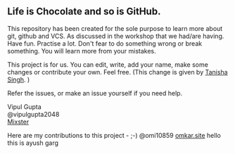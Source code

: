 ## Life is Chocolate and so is GitHub.

This repository has been created for the sole purpose to learn more about git, github and VCS. As discussed in the workshop that we had/are having.
Have fun. Practise a lot. Don't fear to do something wrong or break something.
You will learn more from your mistakes.

This project is for us. You can edit, write, add your name, make some changes or contribute your own. Feel free.
(This change is given by [Tanisha Singh](github.com/TanishaSingh16). )

Refer the issues, or make an issue yourself if you need help.

Vipul Gupta  
@vipulgupta2048  
[Mixster](www.mixstersite.wordpress.com)

Here are my contributions to this project - ;-)
@omi10859
[omkar.site](omkar.site)
hello this is ayush garg
